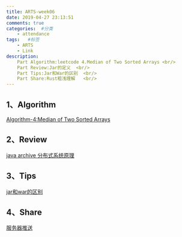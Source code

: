 ```yaml
---
title: ARTS-week06
date: 2019-04-27 23:13:51
comments: true
categories:  #分类
    - attendance
tags:   #标签
    - ARTS
    - Link
description: 
    Part Algorithm:leetcode 4.Median of Two Sorted Arrays <br/>
    Part Review:Jar的定义  <br/>
    Part Tips:Jar和War的区别  <br/>
    Part Share:Rust粗浅理解   <br/>
---
```



1、Algorithm
-------



[Algorithm-4:Median of Two Sorted Arrays](/algorithm/Algorithm-4.html)

2、Review
-------
[java archive ](/review/jar.html)
[分布式系统原理 ](/review/podc.html)

3、Tips
-------

[jar和war的区别 ](/tips/diffbetweenjar&war.html)

4、Share
-------

[服务器推送 ](/tips/websocket.html)